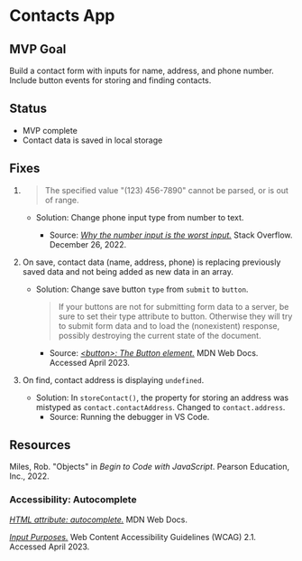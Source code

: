 # Contacts App

## MVP Goal

Build a contact form with inputs for name, address, and phone number. Include button events for storing and finding contacts.

## Status

- MVP complete
- Contact data is saved in local storage

## Fixes

1. > The specified value "(123) 456-7890" cannot be parsed, or is out of range.

   - Solution: Change phone input type from number to text.

     - Source: [_Why the number input is the worst input._](https://stackoverflow.blog/2022/12/26/why-the-number-input-is-the-worst-input/) Stack Overflow. December 26, 2022.

2. On save, contact data (name, address, phone) is replacing previously saved data and not being added as new data in an array.

   - Solution: Change save button `type` from `submit` to `button`.

     > If your buttons are not for submitting form data to a server, be sure to set their type attribute to button. Otherwise they will try to submit form data and to load the (nonexistent) response, possibly destroying the current state of the document.

     - Source: [_<button\>: The Button element._](https://developer.mozilla.org/en-US/docs/Web/HTML/Element/button) MDN Web Docs. Accessed April 2023.

3. On find, contact address is displaying `undefined`.

   - Solution: In `storeContact()`, the property for storing an address was mistyped as `contact.contactAddress`. Changed to `contact.address`.
     - Source: Running the debugger in VS Code.

## Resources

Miles, Rob. "Objects" in _Begin to Code with JavaScript_. Pearson Education, Inc., 2022.

### Accessibility: Autocomplete

[_HTML attribute: autocomplete._](https://developer.mozilla.org/en-US/docs/Web/HTML/Attributes/autocomplete) MDN Web Docs.

[_Input Purposes._](https://www.w3.org/TR/WCAG21/#input-purposes) Web Content Accessibility Guidelines (WCAG) 2.1. Accessed April 2023.
